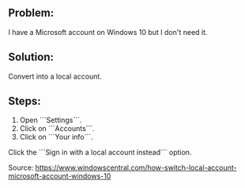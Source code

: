 ## Problem:
I have a Microsoft account on Windows 10 but I don't need it.

## Solution:
Convert into a local account.

## Steps:
1. Open ´´´Settings´´´.
2. Click on ´´´Accounts´´´.
3. Click on ´´´Your info´´´.

Click the ´´´Sign in with a local account instead´´´ option.


Source:
<https://www.windowscentral.com/how-switch-local-account-microsoft-account-windows-10>
